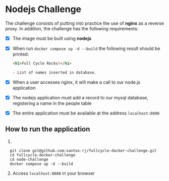 # Nodejs Challenge

The challenge consists of putting into practice the use of **nginx** as a reverse proxy. In addition, the challenge has the following requirements:

- [x] The image must be built using **nodejs**
- [x] When run `docker compose up -d --build` the following result should be printed:

  ```html
  <h1>Full Cycle Rocks!</h1>

  - List of names inserted in database.
  ```

- [x] When a user accesses nginx, it will make a call to our node.js application
- [x] The nodejs application must add a record to our mysql database, registering a name in the people table
- [x] The entire application must be available at the address `localhost:8080`

## How to run the application
1. 
```shell
  git clone git@github.com:santos-rj/fullcycle-docker-challenge.git
  cd fullcycle-docker-challenge
  cd node-challenge
  docker compose up -d --build 
```

2. Access `localhost:8080` in your browser
